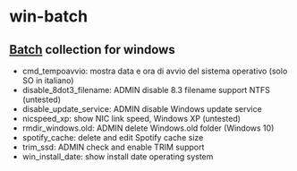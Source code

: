 # win-batch

## [Batch](https://en.wikipedia.org/wiki/Batch_file) collection for windows

- cmd_tempoavvio: mostra data e ora di avvio del sistema operativo (solo SO in italiano)
- disable_8dot3_filename: ADMIN disable 8.3 filename support NTFS (untested)
- disable_update_service: ADMIN disable Windows update service 
- nicspeed_xp: show NIC link speed, Windows XP (untested)
- rmdir_windows.old: ADMIN delete Windows.old folder (Windows 10)
- spotify_cache: delete and edit Spotify cache size
- trim_ssd: ADMIN check and enable TRIM support
- win_install_date: show install date operating system
